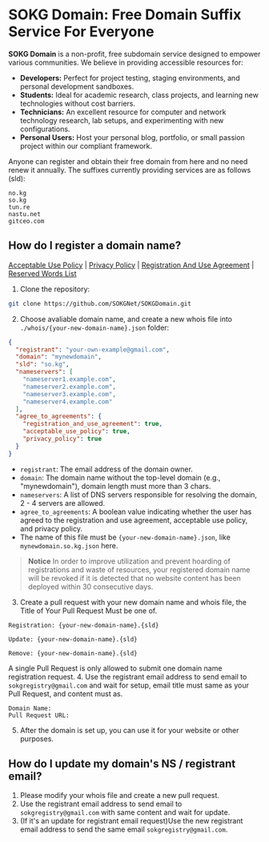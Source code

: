 # SOKG Domain: Free Domain Suffix Service For Everyone

**SOKG Domain** is a non-profit, free subdomain service designed to empower various communities. We believe in providing accessible resources for:

* **Developers:** Perfect for project testing, staging environments, and personal development sandboxes.
* **Students:** Ideal for academic research, class projects, and learning new technologies without cost barriers.
* **Technicians:** An excellent resource for computer and network technology research, lab setups, and experimenting with new configurations.
* **Personal Users:** Host your personal blog, portfolio, or small passion project within our compliant framework.

Anyone can register and obtain their free domain from here and no need renew it annually. The suffixes currently providing services are as follows (sld):
```text
no.kg
so.kg
tun.re
nastu.net
gitceo.com
```
## How do I register a domain name?

[Acceptable Use Policy](agreements/acceptable-use-policy.md) | 
[Privacy Policy](agreements/privacy-policy.md) | 
[Registration And Use Agreement](agreements/registration-and-use-agreement-sokg.md) | 
[Reserved Words List](reserved_words.txt)

1. Clone the repository:
```bash
git clone https://github.com/SOKGNet/SOKGDomain.git
```
2. Choose avaliable domain name, and create a new whois file into `./whois/{your-new-domain-name}.json` folder:
```json
{
  "registrant": "your-own-example@gmail.com",
  "domain": "mynewdomain",
  "sld": "so.kg",
  "nameservers": [
    "nameserver1.example.com",
    "nameserver2.example.com",
    "nameserver3.example.com",
    "nameserver4.example.com"
  ],
  "agree_to_agreements": {
    "registration_and_use_agreement": true,
    "acceptable_use_policy": true,
    "privacy_policy": true
  }
}
```
- `registrant`: The email address of the domain owner.
- `domain`: The domain name without the top-level domain (e.g., "mynewdomain"), domain length must more than 3 chars.
- `nameservers`: A list of DNS servers responsible for resolving the domain, 2 - 4 servers are allowed.
- `agree_to_agreements`: A boolean value indicating whether the user has agreed to the registration and use agreement, acceptable use policy, and privacy policy.
- The name of this file must be `{your-new-domain-name}.json`, like `mynewdomain.so.kg.json` here.


> **Notice** In order to improve utilization and prevent hoarding of registrations and waste of resources, your registered domain name will be revoked if it is detected that no website content has been deployed within 30 consecutive days.

3. Create a pull request with your new domain name and whois file, the Title of Your Pull Request Must be one of.
```text
Registration: {your-new-domain-name}.{sld}
```
```text
Update: {your-new-domain-name}.{sld}
```
```text
Remove: {your-new-domain-name}.{sld}
```
A single Pull Request is only allowed to submit one domain name registration request.
4. Use the registrant email address to send email to `sokgregistry@gmail.com` and wait for setup, email title must same as your Pull Request, and content must as.
```text
Domain Name:
Pull Request URL:
```
5. After the domain is set up, you can use it for your website or other purposes.

## How do I update my domain's NS / registrant email?
1. Please modify your whois file and create a new pull request.
2. Use the registrant email address to send email to `sokgregistry@gmail.com` with same content and wait for update.
3. (If it's an update for registrant email request)Use the new registrant email address to send the same email `sokgregistry@gmail.com`.